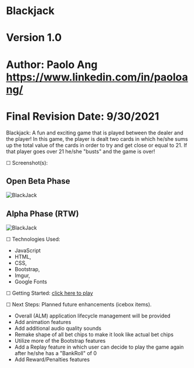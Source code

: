 # Blackjack
# Version 1.0
# Author: Paolo Ang <https://www.linkedin.com/in/paoloang/>
# Final Revision Date: 9/30/2021

Blackjack:  A fun and exciting game that is played between the dealer and the player!  In this game, the player is dealt two cards in which he/she sums up the total value of the cards in order to try and get close or equal to 21.  If that player goes over 21 he/she "busts" and the game is over!


☐ Screenshot(s): 
## Open Beta Phase ##
![BlackJack](https://imgur.com/rizZaG7)
## Alpha Phase (RTW) ##
![BlackJack](https://imgur.com/WZxwrc5)

☐ Technologies Used: 
- JavaScript
- HTML, 
- CSS, 
- Bootstrap,
- Imgur, 
- Google Fonts

☐ Getting Started: 
[click here to play](https://paolo249.github.io/blackjack/)


☐ Next Steps: Planned future enhancements (icebox items).
- Overall (ALM) application lifecycle management will be provided
- Add animation features
- Add additional audio quality sounds
- Remake shape of all bet chips to make it look like actual bet chips
- Utilize more of the Bootstrap features
- Add a Replay feature in which user can decide to play the game again after he/she has a "BankRoll" of 0
- Add Reward/Penalties features
